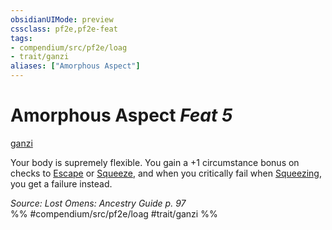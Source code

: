 ```yaml
---
obsidianUIMode: preview
cssclass: pf2e,pf2e-feat
tags:
- compendium/src/pf2e/loag
- trait/ganzi
aliases: ["Amorphous Aspect"]
---
```

# Amorphous Aspect  *Feat 5*  
[ganzi](ganzi-loag.md "Ganzi Ancestry & Heritage Trait")  


Your body is supremely flexible. You gain a +1 circumstance bonus on checks to [Escape](escape.md) or [Squeeze](squeeze.md), and when you critically fail when [Squeezing](squeeze.md), you get a failure instead.

*Source: Lost Omens: Ancestry Guide p. 97*  
%% #compendium/src/pf2e/loag #trait/ganzi %%